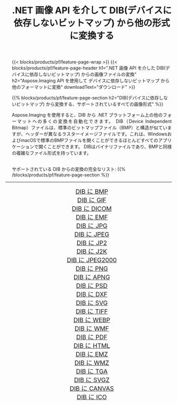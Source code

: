 ﻿---
title: .NET 画像 API を介して DIB(デバイスに依存しないビットマップ) から他の形式に変換する 
weight: 3920
url: /ja/net/conversion/from/dib 
lang: ja
langdirlevel: 2
locales: zh-hans,ja,it,ru,de,es,fr,nl,id,lt,pl,pt,vi,tr,ko,zh-hant,ar,hi,th,sv,cs,uk,he
description: Aspose.Imaging を使用すると、DIB(デバイスに依存しないビットマップ) から別のフォーマットに簡単に変換できます
---

{{< blocks/products/pf/feature-page-wrap >}}
{{< blocks/products/pf/feature-page-header h1=".NET 画像 API を介した DIB(デバイスに依存しないビットマップ) からの画像ファイルの変換" h2="Aspose.Imaging API を使用して デバイスに依存しないビットマップ から他のフォーマットに変換" downloadText="ダウンロード" >}}


{{% blocks/products/pf/feature-page-section  h2="DIB(デバイスに依存しないビットマップ) から変換する、サポートされているすべての画像形式" %}}
<p align=justify>Aspose.Imaging を使用すると、DIB から .NET プラットフォーム上の他のフォーマットへの多くの変換を自動化できます。 DIB（Device Independent Bitmap）ファイルは、標準のビットマップファイル（BMP）と構造が似ていますが、ヘッダーが異なるラスターイメージファイルです。これは、WindowsおよびmacOSで標準のBMPファイルを開くことができるほとんどすべてのアプリケーションで開くことができます。 DIBはバイナリファイルであり、BMPと同様の複雑なファイル形式を持っています。</p>
<br/>
サポートされている DIB からの変換の完全なリスト:
{{% /blocks/products/pf/feature-page-section %}}
<div class="container-fluid productfamilypage bg-gray">
    <div class="convertypes bg-gray agp-content section">
        <div class="container">
		<hr style="margin-left:-20px;"/>
		<div class="row other-converters" style="gap: 10px;font-size: 19px;text-align:center;">
		    <div class='col-md-2 other-converter remove-lp remove-rp'><a href="/imaging/ja/net/conversion/dib-to-bmp" style="padding:15px;">DIB に BMP</a></div><div class='col-md-2 other-converter remove-lp remove-rp'><a href="/imaging/ja/net/conversion/dib-to-gif" style="padding:15px;">DIB に GIF</a></div><div class='col-md-2 other-converter remove-lp remove-rp'><a href="/imaging/ja/net/conversion/dib-to-dicom" style="padding:15px;">DIB に DICOM</a></div><div class='col-md-2 other-converter remove-lp remove-rp'><a href="/imaging/ja/net/conversion/dib-to-emf" style="padding:15px;">DIB に EMF</a></div><div class='col-md-2 other-converter remove-lp remove-rp'><a href="/imaging/ja/net/conversion/dib-to-jpg" style="padding:15px;">DIB に JPG</a></div><div class='col-md-2 other-converter remove-lp remove-rp'><a href="/imaging/ja/net/conversion/dib-to-jpeg" style="padding:15px;">DIB に JPEG</a></div><div class='col-md-2 other-converter remove-lp remove-rp'><a href="/imaging/ja/net/conversion/dib-to-jp2" style="padding:15px;">DIB に JP2</a></div><div class='col-md-2 other-converter remove-lp remove-rp'><a href="/imaging/ja/net/conversion/dib-to-j2k" style="padding:15px;">DIB に J2K</a></div><div class='col-md-2 other-converter remove-lp remove-rp'><a href="/imaging/ja/net/conversion/dib-to-jpeg2000" style="padding:15px;">DIB に JPEG2000</a></div><div class='col-md-2 other-converter remove-lp remove-rp'><a href="/imaging/ja/net/conversion/dib-to-png" style="padding:15px;">DIB に PNG</a></div><div class='col-md-2 other-converter remove-lp remove-rp'><a href="/imaging/ja/net/conversion/dib-to-apng" style="padding:15px;">DIB に APNG</a></div><div class='col-md-2 other-converter remove-lp remove-rp'><a href="/imaging/ja/net/conversion/dib-to-psd" style="padding:15px;">DIB に PSD</a></div><div class='col-md-2 other-converter remove-lp remove-rp'><a href="/imaging/ja/net/conversion/dib-to-dxf" style="padding:15px;">DIB に DXF</a></div><div class='col-md-2 other-converter remove-lp remove-rp'><a href="/imaging/ja/net/conversion/dib-to-svg" style="padding:15px;">DIB に SVG</a></div><div class='col-md-2 other-converter remove-lp remove-rp'><a href="/imaging/ja/net/conversion/dib-to-tiff" style="padding:15px;">DIB に TIFF</a></div><div class='col-md-2 other-converter remove-lp remove-rp'><a href="/imaging/ja/net/conversion/dib-to-webp" style="padding:15px;">DIB に WEBP</a></div><div class='col-md-2 other-converter remove-lp remove-rp'><a href="/imaging/ja/net/conversion/dib-to-wmf" style="padding:15px;">DIB に WMF</a></div><div class='col-md-2 other-converter remove-lp remove-rp'><a href="/imaging/ja/net/conversion/dib-to-pdf" style="padding:15px;">DIB に PDF</a></div><div class='col-md-2 other-converter remove-lp remove-rp'><a href="/imaging/ja/net/conversion/dib-to-html" style="padding:15px;">DIB に HTML</a></div><div class='col-md-2 other-converter remove-lp remove-rp'><a href="/imaging/ja/net/conversion/dib-to-emz" style="padding:15px;">DIB に EMZ</a></div><div class='col-md-2 other-converter remove-lp remove-rp'><a href="/imaging/ja/net/conversion/dib-to-wmz" style="padding:15px;">DIB に WMZ</a></div><div class='col-md-2 other-converter remove-lp remove-rp'><a href="/imaging/ja/net/conversion/dib-to-tga" style="padding:15px;">DIB に TGA</a></div><div class='col-md-2 other-converter remove-lp remove-rp'><a href="/imaging/ja/net/conversion/dib-to-svgz" style="padding:15px;">DIB に SVGZ</a></div><div class='col-md-2 other-converter remove-lp remove-rp'><a href="/imaging/ja/net/conversion/dib-to-canvas" style="padding:15px;">DIB に CANVAS</a></div><div class='col-md-2 other-converter remove-lp remove-rp'><a href="/imaging/ja/net/conversion/dib-to-ico" style="padding:15px;">DIB に ICO</a></div>
                </div>
        </div>
    </div>
</div>
<br/>

